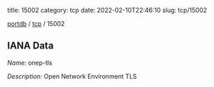 title: 15002
category: tcp
date: 2022-02-10T22:46:10
slug: tcp/15002

[portdb](/) / [tcp](/category/tcp.html) / 15002


## IANA Data

_Name:_ onep-tls

_Description:_ Open Network Environment TLS

